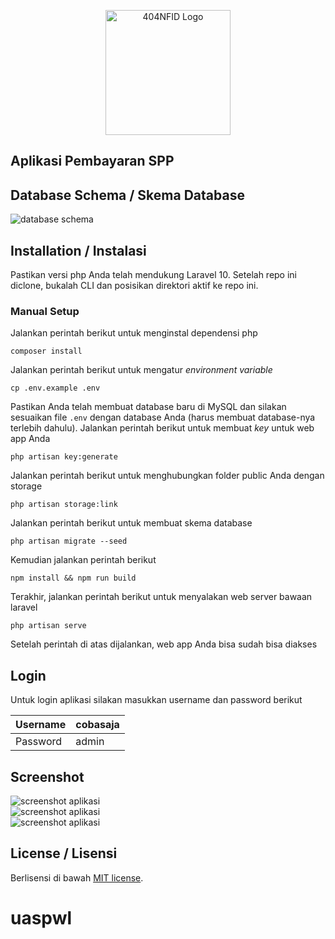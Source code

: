 <p align="center"><a href="https://laravel.com" target="_blank"><img src="https://avatars.githubusercontent.com/u/87377917?s=200&v=4" width="200" alt="404NFID Logo"></a></p>


## Aplikasi Pembayaran SPP

## Database Schema / Skema Database
<img src="https://github.com/iqbaleff214/aplikasi-pembayaran-spp/blob/main/screenshots/database.png" alt="database schema">

## Installation / Instalasi
Pastikan versi php Anda telah mendukung Laravel 10. Setelah repo ini diclone, bukalah CLI dan posisikan direktori aktif ke repo ini.

### Manual Setup
Jalankan perintah berikut untuk menginstal dependensi php
```
composer install
```
Jalankan perintah berikut untuk mengatur _environment variable_
```
cp .env.example .env
```
Pastikan Anda telah membuat database baru di MySQL dan silakan sesuaikan file `.env` dengan database Anda (harus membuat database-nya terlebih dahulu).
Jalankan perintah berikut untuk membuat _key_ untuk web app Anda
```
php artisan key:generate
```
Jalankan perintah berikut untuk menghubungkan folder public Anda dengan storage
```
php artisan storage:link
```
Jalankan perintah berikut untuk membuat skema database
```
php artisan migrate --seed
```
Kemudian jalankan perintah berikut
```
npm install && npm run build
```
Terakhir, jalankan perintah berikut untuk menyalakan web server bawaan laravel
```
php artisan serve
```
Setelah perintah di atas dijalankan, web app Anda bisa sudah bisa diakses

## Login
Untuk login aplikasi silakan masukkan username dan password berikut

| Username | cobasaja |
|----------|-------------|
| Password | admin       |

## Screenshot
<img src="https://github.com/iqbaleff214/aplikasi-pembayaran-spp/blob/main/screenshots/ss-1.png" alt="screenshot aplikasi">

<br>

<img src="https://github.com/iqbaleff214/aplikasi-pembayaran-spp/blob/main/screenshots/ss-2.png" alt="screenshot aplikasi">

<br>

<img src="https://github.com/iqbaleff214/aplikasi-pembayaran-spp/blob/main/screenshots/ss-3.png" alt="screenshot aplikasi">


## License / Lisensi

Berlisensi di bawah [MIT license](https://github.com/iqbaleff214/aplikasi-pembayaran-spp/blob/main/LICENSE).
# uaspwl
